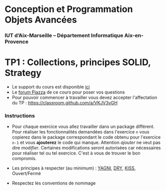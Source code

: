 # Conception et Programmation Objets Avancées

### IUT d’Aix-Marseille – Département Informatique Aix-en-Provence

# TP1 : Collections, principes SOLID, Strategy


* Le support du cours est disponible [ici](https://github.com/IUTInfoAix-M3105/Ressources)
* Le [forum Piazza](https://piazza.com/univ-amu.fr/fall2017/m3105/home) de ce cours pour poser vos questions
* Pour pouvoir commencer à travailler vous devez accepter l'affectation du TP : https://classroom.github.com/a/VKJV3vGH

### Instructions
* Pour chaque exercice vous allez travailler dans un package différent. Pour réaliser les fonctionnalités demandées dans l'exercice `n` vous copierez dans le package correspondant le code obtenu pour l'exercice `n-1` et vous __ajouterez__ le code qui manque. Attention _ajouter_ ne veut pas dire _modifier_.  Certaines modifications seront autorisées car nécessaires pour réaliser tel ou tel exercice. C'est à vous de trouver le bon compromis.

* Les principes à respecter (au minimum) : [YAGNI](https://en.wikipedia.org/wiki/You_aren%27t_gonna_need_it), [DRY](https://en.wikipedia.org/wiki/Don't_repeat_yourself), [KISS](https://en.wikipedia.org/wiki/KISS_principle), Ouvert/Fermé

* Respectez les conventions de nommage

